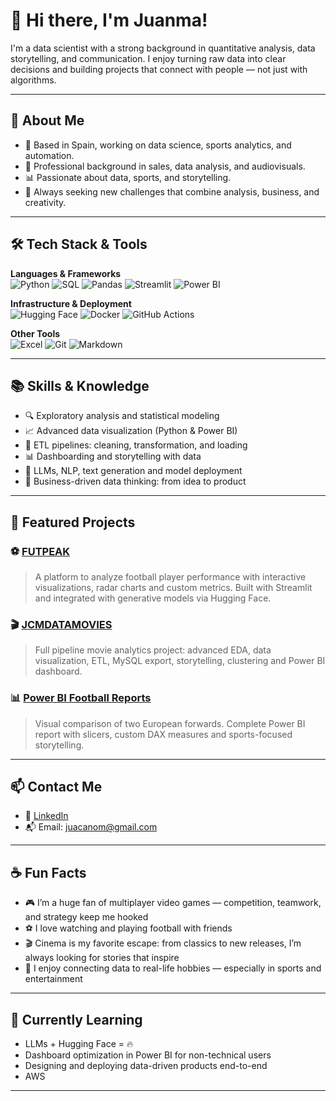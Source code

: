 
# 👋 Hi there, I'm Juanma!

I'm a data scientist with a strong background in quantitative analysis, data storytelling, and communication. I enjoy turning raw data into clear decisions and building projects that connect with people — not just with algorithms.

---

## 🧠 About Me

- 📍 Based in Spain, working on data science, sports analytics, and automation.
- 💼 Professional background in sales, data analysis, and audiovisuals.
- 📊 Passionate about data, sports, and storytelling.
- 🚀 Always seeking new challenges that combine analysis, business, and creativity.

---

## 🛠️ Tech Stack & Tools

**Languages & Frameworks**  
![Python](https://img.shields.io/badge/-Python-3776AB?logo=python&logoColor=white)
![SQL](https://img.shields.io/badge/-SQL-003B57?logo=mysql&logoColor=white)
![Pandas](https://img.shields.io/badge/-Pandas-150458?logo=pandas&logoColor=white)
![Streamlit](https://img.shields.io/badge/-Streamlit-FF4B4B?logo=streamlit&logoColor=white)
![Power BI](https://img.shields.io/badge/-PowerBI-F2C811?logo=powerbi&logoColor=black)

**Infrastructure & Deployment**  
![Hugging Face](https://img.shields.io/badge/-Hugging%20Face-FFCC00?logo=huggingface&logoColor=black)
![Docker](https://img.shields.io/badge/-Docker-2496ED?logo=docker&logoColor=white)
![GitHub Actions](https://img.shields.io/badge/-GitHub%20Actions-2088FF?logo=githubactions&logoColor=white)

**Other Tools**  
![Excel](https://img.shields.io/badge/-Excel-217346?logo=microsoft-excel&logoColor=white)
![Git](https://img.shields.io/badge/-Git-F05032?logo=git&logoColor=white)
![Markdown](https://img.shields.io/badge/-Markdown-000000?logo=markdown&logoColor=white)

---

## 📚 Skills & Knowledge

- 🔍 Exploratory analysis and statistical modeling  
- 📈 Advanced data visualization (Python & Power BI)  
- 🧼 ETL pipelines: cleaning, transformation, and loading  
- 📊 Dashboarding and storytelling with data  
- 🧠 LLMs, NLP, text generation and model deployment  
- 💼 Business-driven data thinking: from idea to product  

---

## 🚧 Featured Projects

### ⚽ [FUTPEAK](https://github.com/juanma/futpeak)  
> A platform to analyze football player performance with interactive visualizations, radar charts and custom metrics. Built with Streamlit and integrated with generative models via Hugging Face.

### 🎬 [JCMDATAMOVIES](https://github.com/JuanmaCM7/IMDB_top_1000_movies)  
> Full pipeline movie analytics project: advanced EDA, data visualization, ETL, MySQL export, storytelling, clustering and Power BI dashboard.

### 📊 [Power BI Football Reports](https://github.com/JuanmaCM7/Football_players_analysis)  
> Visual comparison of two European forwards. Complete Power BI report with slicers, custom DAX measures and sports-focused storytelling.

---

## 📫 Contact Me

- 🔗 [LinkedIn](https://www.linkedin.com/in/juacanom/)
- 📬 Email: juacanom@gmail.com

---

## ☕ Fun Facts

- 🎮 I’m a huge fan of multiplayer video games — competition, teamwork, and strategy keep me hooked
- ⚽ I love watching and playing football with friends
- 🎬 Cinema is my favorite escape: from classics to new releases, I’m always looking for stories that inspire
- 🧠 I enjoy connecting data to real-life hobbies — especially in sports and entertainment

---

## 🧩 Currently Learning

- LLMs + Hugging Face = 🔥  
- Dashboard optimization in Power BI for non-technical users  
- Designing and deploying data-driven products end-to-end  
- AWS

---



